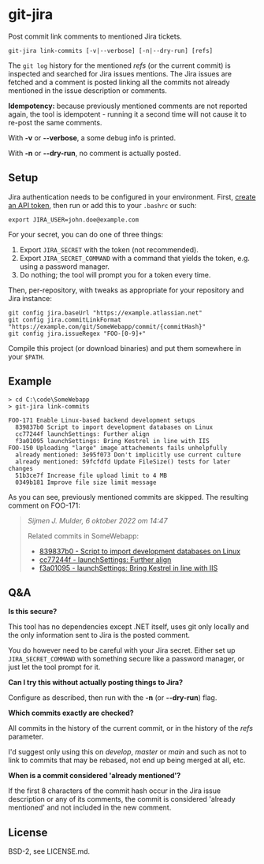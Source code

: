 git-jira
========
Post commit link comments to mentioned Jira tickets.

`git-jira link-commits [-v|--verbose] [-n|--dry-run] [refs]`

The `git log` history for the mentioned *refs* (or the current commit)
is inspected and searched for Jira issues mentions. The Jira issues are
fetched and a comment is posted linking all the commits not already
mentioned in the issue description or comments.

**Idempotency:** because previously mentioned comments are not reported
again, the tool is idempotent - running it a second time will not cause
it to re-post the same comments.

With **-v** or **--verbose**, a some debug info is printed.

With **-n** or **--dry-run**, no comment is actually posted.

Setup
-----
Jira authentication needs to be configured in your environment. First,
[create an API token](https://id.atlassian.com/manage-profile/security/api-tokens),
then run or add this to your `.bashrc` or such:

    export JIRA_USER=john.doe@example.com

For your secret, you can do one of three things:

 1. Export `JIRA_SECRET` with the token (not recommended).
 2. Export `JIRA_SECRET_COMMAND` with a command that yields the token, e.g.
    using a password manager.
 3. Do nothing; the tool will prompt you for a token every time.

Then, per-repository, with tweaks as appropriate for your repository and
Jira instance:

	git config jira.baseUrl "https://example.atlassian.net"
	git config jira.commitLinkFormat "https://example.com/git/SomeWebapp/commit/{commitHash}"
	git config jira.issueRegex "FOO-[0-9]+"

Compile this project (or download binaries) and put them somewhere in
your `$PATH`.

Example
-------
    > cd C:\code\SomeWebapp
    > git-jira link-commits

    FOO-171 Enable Linux-based backend development setups
      839837b0 Script to import development databases on Linux
      cc77244f launchSettings: Further align
      f3a01095 launchSettings: Bring Kestrel in line with IIS
    FOO-150 Uploading "large" image attachements fails unhelpfully
      already mentioned: 3e95f073 Don't implicitly use current culture
      already mentioned: 59fcfdfd Update FileSize() tests for later changes
      51b3ce7f Increase file upload limit to 4 MB
      0349b181 Improve file size limit message
  
As you can see, previously mentioned commits are skipped. The resulting
comment on FOO-171:

> *Sijmen J. Mulder, 6 oktober 2022 om 14:47*
> 
> Related commits in SomeWebapp:
>
>  * [839837b0 - Script to import development databases on Linux](https://example.com/git/SomeWebapp/commit/839837b01bd38f0cbeaac03a9cc799dcc420544d)
>  * [cc77244f - launchSettings: Further align](https://example.com/git/SomeWebapp/commit/cc77244fd84cc16e04711cf9ce8ee7a7f7c71f84)
>  * [f3a01095 - launchSettings: Bring Kestrel in line with IIS](https://example.com/git/SomeWebapp/commit/f3a010956802c9c1f065ae6dd794b7834384e437)

Q&A
---
**Is this secure?**

This tool has no dependencies except .NET itself, uses git only locally
and the only information sent to Jira is the posted comment.

You do however need to be careful with your Jira secret. Either set up
`JIRA_SECRET_COMMAND` with something secure like a password manager, or
just let the tool prompt for it.

**Can I try this without actually posting things to Jira?**

Configure as described, then run with the **-n** (or **--dry-run**)
flag.

**Which commits exactly are checked?**

All commits in the history of the current commit, or in the history of
the *refs* parameter.

I'd suggest only using this on *develop*, *master* or *main* and such as
not to link to commits that may be rebased, not end up being merged at
all, etc.

**When is a commit considered 'already mentioned'?**

If the first 8 characters of the commit hash occur in the Jira issue
description or any of its comments, the commit is considered 'already
mentioned' and not included in the new comment.

License
-------
BSD-2, see LICENSE.md.
